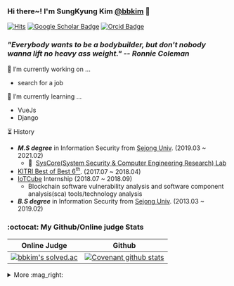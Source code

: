 ### Hi there~! I'm SungKyung Kim [@bbkim](mailto:jotun9935@gmail.com) 👋

[![Hits](https://hits.seeyoufarm.com/api/count/incr/badge.svg?url=https%3A%2F%2Fgithub.com%2FOss9935%2Fhit-counter&count_bg=%2379C83D&title_bg=%23555555&icon=&icon_color=%23E7E7E7&title=hits&edge_flat=false)](https://hits.seeyoufarm.com)
[![Google Scholar Badge](https://img.shields.io/badge/-Scholar-4285f4?style=flat-square&logo=google-scholar&logoColor=white&link=https://scholar.google.com/citations?user=q2JoU-MAAAAJ&hl)](https://scholar.google.co.kr/citations?user=q2JoU-MAAAAJ&hl)
[![Orcid Badge](https://img.shields.io/badge/-Orcid-c14438?style=flat-square&logo=orcid&logoColor=white&color=A6CE39)](https://orcid.org/0000-0003-2782-271X)
### ***"Everybody wants to be a bodybuilder, but don't nobody wanna lift no heavy ass weight." -- Ronnie Coleman***


🔭 I’m currently working on ...
- search for a job

🌱 I’m currently learning ...
- VueJs
- Django

:hourglass_flowing_sand: History
- ***M.S degree*** in Information Security from [Sejong Univ](https://eng.sejong.ac.kr/index.do). (2019.03 ~ 2021.02)
  - :water_buffalo:&nbsp; [SysCore(System Security & Computer Engineering Research) Lab](http://syscore.sejong.ac.kr/)
- [KITRI Best of Best 6<sup>th</sup>](https://www.kitribob.kr/). (2017.07 ~ 2018.04)
- [IoTCube](https://www.iotcube.com/) Internship (2018.07 ~ 2018.09)
  - Blockchain software vulnerability analysis and software component analysis(sca) tools/technology analysis
- ***B.S degree*** in Information Security from [Sejong Univ](https://eng.sejong.ac.kr/index.do). (2013.03 ~ 2019.02)


### :octocat: My Github/Online judge Stats
|Online Judge|Github|
|------------|------|
|[![bbkim's solved.ac](http://mazassumnida.wtf/api/v2/generate_badge?boj=jotun9935)](https://solved.ac/profile/jotun9935)|[![Covenant github stats](https://github-readme-stats.vercel.app/api?username=Oss9935&theme=vue&show_icons=true&hide=stars)](https://github.com/anuraghazra/github-readme-stats)|

<div>
  <details>
    <summary>More :mag_right:</summary>
    </br>
    <table id="detail_stats">
      <tr>
        <td valign="top" width="50%">
          <img src="https://github-readme-stats.vercel.app/api?username=Oss9935&show_icons=true&count_private=true&hide_border=true" align="left" style="width: 100%" />
        </td>
        <td valign="top" width="50%">
          <img src="https://github-readme-stats.vercel.app/api/top-langs/?username=Oss9935&hide_border=true&layout=compact&hide=jupyter%20notebook,HTML&langs_count=8" align="left" style="width: 100%" />
        </td>
      </tr>
    </table>
    <img src="https://github-profile-trophy.vercel.app/?username=Oss9935&margin-w=50&no-frame=true"/>
  </details>
</div>

<!--
**Oss9935/Oss9935** is a ✨ _special_ ✨ repository because its `README.md` (this file) appears on your GitHub profile.

Here are some ideas to get you started:

- 🔭 I’m currently working on ...
- 🌱 I’m currently learning ...
- 👯 I’m looking to collaborate on ...
- 🤔 I’m looking for help with ...
- 💬 Ask me about ...
- 📫 How to reach me: ...
- 😄 Pronouns: ...
- ⚡ Fun fact: ...
-->
